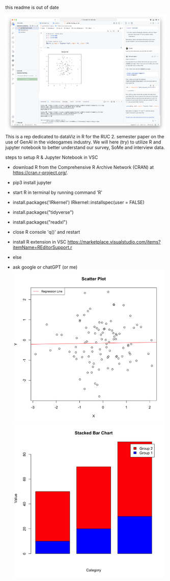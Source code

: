 this readme is out of date  

![VSC setup](./images/example.png) 
This is a rep dedicated to dataViz in R for the RUC 2. semester paper on the use of GenAI in the videogames industry. We will here (try) to utilize R and jupyter notebook to better understand our survey, SoMe and interview data.

steps to setup R & Jupyter Notebook in VSC

- download R from the Comprehensive R Archive Network (CRAN) at https://cran.r-project.org/.

- pip3 install jupyter

- start R in terminal by running command 'R'

- install.packages('IRkernel')
  IRkernel::installspec(user = FALSE)

- install.packages("tidyverse")

- install.packages("readxl")

- close R console 'q()' and restart

- install R extension in VSC https://marketplace.visualstudio.com/items?itemName=REditorSupport.r

- else

- ask google or chatGPT (or me)
![plot example1](./images/example2.png) ![stacked barchart example](./images/example3.png)


